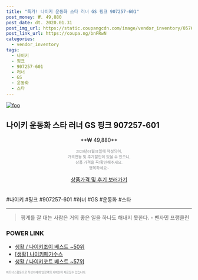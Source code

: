 ```yaml
--- 
title: "특가! 나이키 운동화 스타 러너 GS 핑크 907257-601" 
post_money: ₩. 49,880 
post_date: dt. 2020.01.31 
post_img_url: https://static.coupangcdn.com/image/vendor_inventory/0576/20a1234b8514d36c3f62e00f1604e6e540e59066c38dc115fcffb3c59655.jpg 
post_link_url: https://coupa.ng/bnFRwN 
categories: 
  - vendor_inventory 
tags: 
  - 나이키 
  - 핑크 
  - 907257-601 
  - 러너 
  - GS 
  - 운동화 
  - 스타 
--- 
```

[![foo](https://static.coupangcdn.com/image/vendor_inventory/0576/20a1234b8514d36c3f62e00f1604e6e540e59066c38dc115fcffb3c59655.jpg)](https://coupa.ng/bnFRwN) 

## 나이키 운동화 스타 러너 GS 핑크 907257-601 
<p style="text-align: center;">**₩ 49,880**</p> 
<p style="text-align: center;"><span style="color: #898c8f; font-family: Georgia,Times,serif; font-size: 0.75em;">2020년01월31일에 작성되어, <br>가격변동 및 추가할인이 있을 수 있으니,<br> 상품 가격을 꼭!확인해주세요.<br>행복하세요~</span> 
</p>	 
<div markdown="0" style="text-align: center;"><a href="https://coupa.ng/bnFRwN" class="btn btn--success">상품가격 및 후기 보러가기</a></div> 
<br><br> 
  #나이키 #핑크 #907257-601 #러너 #GS #운동화 #스타 
<hr> 

> 핑계를 잘 대는 사람은 거의 좋은 일을 하나도 해내지 못한다. - 벤자민 프랭클린 


### POWER LINK

* <a href="https://blog.naver.com/santokki14/221784127830" target="_blank">생활 / 나이키조이 베스트 ~50위</a>
* <a href="https://blog.naver.com/fasyy4321/221759175993" target="_blank"> [생활] 나이키페가수스  </a>
* <a href="https://blog.naver.com/santokki14/221777170514" target="_blank">생활 / 나이키코트 베스트 ~57위</a>

<span style="color: #898c8f; font-family: Georgia,Times,serif; font-size: 0.55em;">파트너스활동으로 작성자에게 일정액의 커미션이 제공될수 있습니다.</span> 
